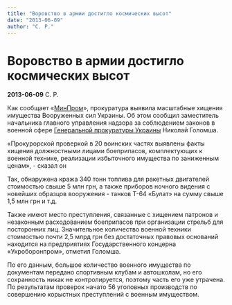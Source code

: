 ```yaml
---
title: "Воровство в армии достигло космических высот"
date: "2013-06-09"
author: "С. Р."
---
```


# Воровство в армии достигло космических высот

**2013-06-09** С. Р.

Как сообщает «[МинПром](http://minprom.ua/)», прокуратура выявила масштабные хищения имущества Вооруженных сил Украины. Об этом сообщил заместитель начальника главного управления надзора за соблюдением законов в военной сфере [Генеральной прокуратуры Украины](/undefined) Николай Голомша.

«Прокурорской проверкой в 20 воинских частях выявлены факты хищения должностными лицами боеприпасов, комплектующих к военной технике, реализации избыточного имущества по заниженным ценам», - сказал он

Так, обнаружена кража 340 тонн топлива для ракетных двигателей стоимостью свыше 5 млн грн, а также приборов ночного видения с новейших образцов вооружения - танков Т-64 «Булат» на сумму свыше 1,5 млн грн и т.д.

Также имеют место преступления, связанные с хищением патронов и незаконным расходованием боеприпасов при организации стрельб для посторонних лиц. Значительное количество военной техники стоимостью почти 2,5 млрд грн без достаточных правовых оснований находится на предприятиях Государственного концерна «Укроборонпром», отметил Голомша.

По его данным, большое количество военного имущества по документам передано спортивным клубам и автошколам, но его сохранность никак не контролируется, поэтому часть его уже утрачена. По результатам проверок начато 56 уголовных производств по совершению корыстных преступлений с военным имуществом.